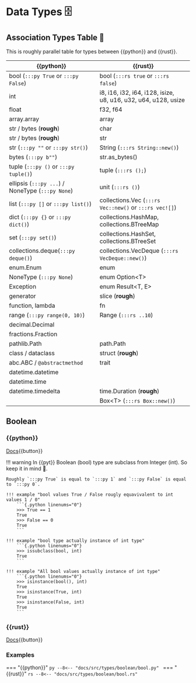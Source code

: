 # Data Types 🗄

## Association Types Table 📖

This is roughly parallel table for types between {{python}} and {{rust}}.

| {{python}}                                       | {{rust}}                                                            |
|--------------------------------------------------|---------------------------------------------------------------------|
| bool (`:::py True` or `:::py False`)             | bool (`:::rs true` or `:::rs false`)                                |
| int                                              | i8, i16, i32, i64, i128, isize,<br/> u8, u16, u32, u64, u128, usize |
| float                                            | f32, f64                                                            |
| array.array                                      | array                                                               |
| str / bytes (**rough**)                          | char                                                                |
| str / bytes (**rough**)                          | str                                                                 |
| str (`:::py ""` or `:::py str()`)                | String (`:::rs String::new()`)                                      |
| bytes (`:::py b""`)                              | str.as_bytes()                                                      |
| tuple (`:::py ()` or `:::py tuple()`)            | tuple (`:::rs ();`)                                                 |
| ellipsis (`:::py ...`) / NoneType (`:::py None`) | unit (`:::rs ()`)                                                   |
| list (`:::py []` or `:::py list()`)              | collections.Vec (`:::rs Vec::new()` or `:::rs vec![]`)              |
| dict (`:::py {}` or `:::py dict()`)              | collections.HashMap, collections.BTreeMap                           |
| set (`:::py set()`)                              | collections.HashSet, collections.BTreeSet                           |
| collections.deque(`:::py deque()`)               | collections.VecDeque (`:::rs VecDeque::new()`)                      |
| enum.Enum                                        | enum                                                                |
| NoneType (`:::py None`)                          | enum Option&lt;T&gt;                                                |
| Exception                                        | enum Result&lt;T, E&gt;                                             |
| generator                                        | slice (**rough**)                                                   |
| function, lambda                                 | fn                                                                  |
| range (`:::py range(0, 10)`)                     | Range (`:::rs ..10`)                                                |
| decimal.Decimal                                  |                                                                     |
| fractions.Fraction                               |                                                                     |
| pathlib.Path                                     | path.Path                                                           |
| class / dataclass                                | struct (**rough**)                                                  |
| abc.ABC / `@abstractmethod`                      | trait                                                               |
| datetime.datetime                                |                                                                     |
| datetime.time                                    |                                                                     |
| datetime.timedelta                               | time.Duration (**rough**)                                           |
|                                                  | Box&lt;T&gt; (`:::rs Box::new()`)                                   |


## Boolean

### {{python}}

[Docs](https://docs.python.org/3/library/stdtypes.html#boolean-values){{button}}

!!! warning
    In {{pyt}} Boolean (bool) type are subclass from Integer (int).
    So keep it in mind 🤯.
    
    Roughly `:::py True` is equal to `:::py 1` and `:::py False` is equal to `:::py 0`. 

    !!! example "bool values True / False rougly equavivalent to int values 1 / 0"
        ```{.python linenums="0"}
        >>> True == 1
        True
        >>> False == 0
        True
        ```

    !!! example "bool type actually instance of int type"
        ```{.python linenums="0"}
        >>> issubclass(bool, int)
        True
        ```

    !!! example "All bool values actually instance of int type"
        ```{.python linenums="0"}
        >>> isinstance(bool(), int)
        True
        >>> isinstance(True, int)
        True
        >>> isinstance(False, int)
        True
        ```

### {{rust}}

[Docs](https://doc.rust-lang.org/std/primitive.bool.html){{button}}

### Examples

=== "{{python}}"
    ```py
    --8<-- "docs/src/types/boolean/bool.py"
    ```
=== "{{rust}}"
    ```rs
    --8<-- "docs/src/types/boolean/bool.rs"
    ```

